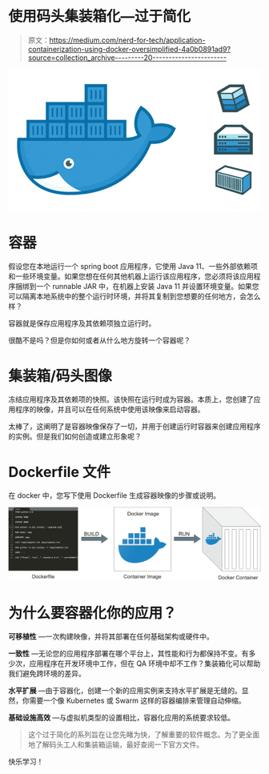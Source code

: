 # 使用码头集装箱化—过于简化

> 原文：<https://medium.com/nerd-for-tech/application-containerization-using-docker-oversimplified-4a0b0891ad9?source=collection_archive---------20----------------------->

![](img/123f787b9bf5ac9558734e701738e725.png)

# 容器

假设您在本地运行一个 spring boot 应用程序，它使用 Java 11、一些外部依赖项和一些环境变量。如果您想在任何其他机器上运行该应用程序，您必须将该应用程序捆绑到一个 runnable JAR 中，在机器上安装 Java 11 并设置环境变量。如果您可以隔离本地系统中的整个运行时环境，并将其复制到您想要的任何地方，会怎么样？

容器就是保存应用程序及其依赖项独立运行时。

很酷不是吗？但是你如何或者从什么地方旋转一个容器呢？

# 集装箱/码头图像

冻结应用程序及其依赖项的快照。该快照在运行时成为容器。本质上，您创建了应用程序的映像，并且可以在任何系统中使用该映像来启动容器。

太棒了，这阐明了是容器映像保存了一切，并用于创建运行时容器来创建应用程序的实例。但是我们如何创造或建立形象呢？

# Dockerfile 文件

在 docker 中，您写下使用 Dockerfile 生成容器映像的步骤或说明。

![](img/7d175b35053c495da23b27a18570304c.png)

# 为什么要容器化你的应用？

**可移植性** —一次构建映像，并将其部署在任何基础架构或硬件中。

**一致性** —无论您的应用程序部署在哪个平台上，其性能和行为都保持不变。有多少次，应用程序在开发环境中工作，但在 QA 环境中却不工作？集装箱化可以帮助我们避免跨环境的差异。

**水平扩展** —由于容器化，创建一个新的应用实例来支持水平扩展是无缝的。显然，你需要一个像 Kubernetes 或 Swarm 这样的容器编排来管理自动伸缩。

**基础设施高效** —与虚拟机类型的设置相比，容器化应用的系统要求较低。

> 这个过于简化的系列旨在让您先睹为快，了解重要的软件概念。为了更全面地了解码头工人和集装箱运输，最好查阅一下官方文件。

快乐学习！